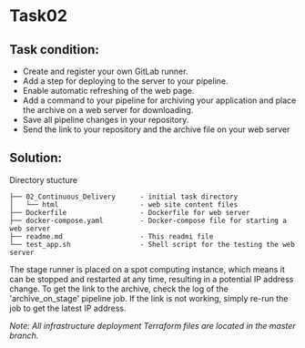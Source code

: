 # Task02


## Task condition:

+ Create and register your own GitLab runner.
+ Add a step for deploying to the server to your pipeline.
+ Enable automatic refreshing of the web page.
+ Add a command to your pipeline for archiving your application and place the archive on a web server for downloading.
+ Save all pipeline changes in your repository.
+ Send the link to your repository and the archive file on your web server 



## Solution:

Directory stucture
```
├── 02_Continuous_Delivery      - initial task directory
│   └── html                    - web site content files
├── Dockerfile                  - Dockerfile for web server
├── docker-compose.yaml         - Docker-compose file for starting a web server
├── readme.md                   - This readmi file
└── test_app.sh                 - Shell script for the testing the web server
```

The stage runner is placed on a spot computing instance, which means it can be stopped and restarted at any time, resulting in a potential IP address change. To get the link to the archive, check the log of the 'archive_on_stage' pipeline job. If the link is not working, simply re-run the job to get the latest IP address.

*Note: All infrastructure deployment Terraform files are located in the master branch.*
